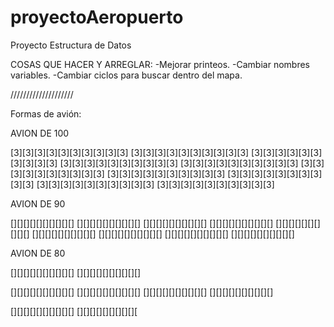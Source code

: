 # proyectoAeropuerto
Proyecto Estructura de Datos

COSAS QUE HACER Y ARREGLAR:
-Mejorar printeos.
-Cambiar nombres variables.
-Cambiar ciclos para buscar dentro del mapa.

////////////////////

Formas de avión:

AVION DE 100

[3][3][3][3][3][3][3][3][3][3] [3][3][3][3][3][3][3][3][3][3]
[3][3][3][3][3][3][3][3][3][3] [3][3][3][3][3][3][3][3][3][3] [3][3][3][3][3][3][3][3][3][3] 
[3][3][3][3][3][3][3][3][3][3] [3][3][3][3][3][3][3][3][3][3] [3][3][3][3][3][3][3][3][3][3]
[3][3][3][3][3][3][3][3][3][3] [3][3][3][3][3][3][3][3][3][3]

AVION DE 90

[][][][][][][][][][] [][][][][][][][][][] [][][][][][][][][][]
[][][][][][][][][][] [][][][][][][][][][] [][][][][][][][][][]
[][][][][][][][][][] [][][][][][][][][][] [][][][][][][][][][]

AVION DE 80

[][][][][][][][][][] [][][][][][][][][][]

[][][][][][][][][][] [][][][][][][][][][]
[][][][][][][][][][] [][][][][][][][][][]

[][][][][][][][][][] [][][][][][][][][][